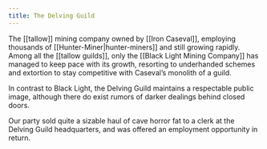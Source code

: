 ```yaml
---
title: The Delving Guild
---
```


The [[tallow]] mining company owned by [[Iron Caseval]], employing thousands of [[Hunter-Miner|hunter-miners]] and still growing rapidly. Among all the [[tallow guilds]], only the [[Black Light Mining Company]] has managed to keep pace with its growth, resorting to underhanded schemes and extortion to stay competitive with Caseval’s monolith of a guild.

In contrast to Black Light, the Delving Guild maintains a respectable public image, although there do exist rumors of darker dealings behind closed doors.

Our party sold quite a sizable haul of cave horror fat to a clerk at the Delving Guild headquarters, and was offered an employment opportunity in return.